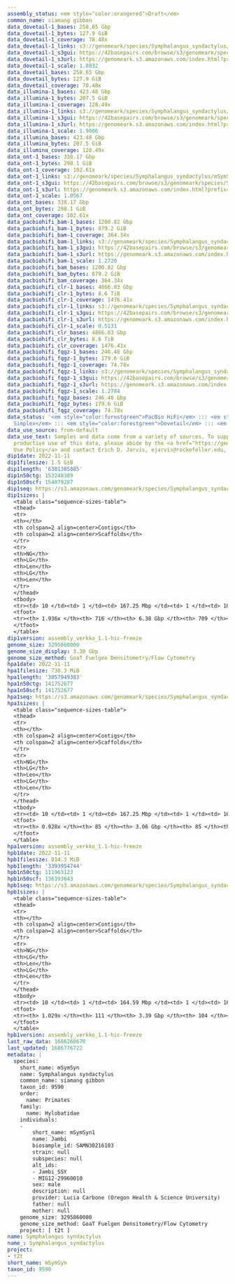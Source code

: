 ```yaml
---
assembly_status: <em style="color:orangered">Draft</em>
common_name: siamang gibbon
data_dovetail-1_bases: 258.65 Gbp
data_dovetail-1_bytes: 127.9 GiB
data_dovetail-1_coverage: 78.48x
data_dovetail-1_links: s3://genomeark/species/Symphalangus_syndactylus/mSymSyn1/genomic_data/dovetail/<br>
data_dovetail-1_s3gui: https://42basepairs.com/browse/s3/genomeark/species/Symphalangus_syndactylus/mSymSyn1/genomic_data/dovetail/
data_dovetail-1_s3url: https://genomeark.s3.amazonaws.com/index.html?prefix=species/Symphalangus_syndactylus/mSymSyn1/genomic_data/dovetail/
data_dovetail-1_scale: 1.8832
data_dovetail_bases: 258.65 Gbp
data_dovetail_bytes: 127.9 GiB
data_dovetail_coverage: 78.48x
data_illumina-1_bases: 423.48 Gbp
data_illumina-1_bytes: 207.5 GiB
data_illumina-1_coverage: 128.49x
data_illumina-1_links: s3://genomeark/species/Symphalangus_syndactylus/mSymSyn1/genomic_data/illumina/<br>
data_illumina-1_s3gui: https://42basepairs.com/browse/s3/genomeark/species/Symphalangus_syndactylus/mSymSyn1/genomic_data/illumina/
data_illumina-1_s3url: https://genomeark.s3.amazonaws.com/index.html?prefix=species/Symphalangus_syndactylus/mSymSyn1/genomic_data/illumina/
data_illumina-1_scale: 1.9006
data_illumina_bases: 423.48 Gbp
data_illumina_bytes: 207.5 GiB
data_illumina_coverage: 128.49x
data_ont-1_bases: 338.17 Gbp
data_ont-1_bytes: 298.1 GiB
data_ont-1_coverage: 102.61x
data_ont-1_links: s3://genomeark/species/Symphalangus_syndactylus/mSymSyn1/genomic_data/ont/<br>
data_ont-1_s3gui: https://42basepairs.com/browse/s3/genomeark/species/Symphalangus_syndactylus/mSymSyn1/genomic_data/ont/
data_ont-1_s3url: https://genomeark.s3.amazonaws.com/index.html?prefix=species/Symphalangus_syndactylus/mSymSyn1/genomic_data/ont/
data_ont-1_scale: 1.0567
data_ont_bases: 338.17 Gbp
data_ont_bytes: 298.1 GiB
data_ont_coverage: 102.61x
data_pacbiohifi_bam-1_bases: 1200.82 Gbp
data_pacbiohifi_bam-1_bytes: 879.2 GiB
data_pacbiohifi_bam-1_coverage: 364.34x
data_pacbiohifi_bam-1_links: s3://genomeark/species/Symphalangus_syndactylus/mSymSyn1/genomic_data/pacbio_hifi/<br>
data_pacbiohifi_bam-1_s3gui: https://42basepairs.com/browse/s3/genomeark/species/Symphalangus_syndactylus/mSymSyn1/genomic_data/pacbio_hifi/
data_pacbiohifi_bam-1_s3url: https://genomeark.s3.amazonaws.com/index.html?prefix=species/Symphalangus_syndactylus/mSymSyn1/genomic_data/pacbio_hifi/
data_pacbiohifi_bam-1_scale: 1.2720
data_pacbiohifi_bam_bases: 1200.82 Gbp
data_pacbiohifi_bam_bytes: 879.2 GiB
data_pacbiohifi_bam_coverage: 364.34x
data_pacbiohifi_clr-1_bases: 4866.03 Gbp
data_pacbiohifi_clr-1_bytes: 8.6 TiB
data_pacbiohifi_clr-1_coverage: 1476.41x
data_pacbiohifi_clr-1_links: s3://genomeark/species/Symphalangus_syndactylus/mSymSyn1/genomic_data/pacbio_hifi/<br>
data_pacbiohifi_clr-1_s3gui: https://42basepairs.com/browse/s3/genomeark/species/Symphalangus_syndactylus/mSymSyn1/genomic_data/pacbio_hifi/
data_pacbiohifi_clr-1_s3url: https://genomeark.s3.amazonaws.com/index.html?prefix=species/Symphalangus_syndactylus/mSymSyn1/genomic_data/pacbio_hifi/
data_pacbiohifi_clr-1_scale: 0.5131
data_pacbiohifi_clr_bases: 4866.03 Gbp
data_pacbiohifi_clr_bytes: 8.6 TiB
data_pacbiohifi_clr_coverage: 1476.41x
data_pacbiohifi_fqgz-1_bases: 246.48 Gbp
data_pacbiohifi_fqgz-1_bytes: 179.6 GiB
data_pacbiohifi_fqgz-1_coverage: 74.78x
data_pacbiohifi_fqgz-1_links: s3://genomeark/species/Symphalangus_syndactylus/mSymSyn1/genomic_data/pacbio_hifi/<br>
data_pacbiohifi_fqgz-1_s3gui: https://42basepairs.com/browse/s3/genomeark/species/Symphalangus_syndactylus/mSymSyn1/genomic_data/pacbio_hifi/
data_pacbiohifi_fqgz-1_s3url: https://genomeark.s3.amazonaws.com/index.html?prefix=species/Symphalangus_syndactylus/mSymSyn1/genomic_data/pacbio_hifi/
data_pacbiohifi_fqgz-1_scale: 1.2784
data_pacbiohifi_fqgz_bases: 246.48 Gbp
data_pacbiohifi_fqgz_bytes: 179.6 GiB
data_pacbiohifi_fqgz_coverage: 74.78x
data_status: '<em style="color:forestgreen">PacBio HiFi</em> ::: <em style="color:forestgreen">ONT
  Simplex</em> ::: <em style="color:forestgreen">Dovetail</em> ::: <em style="color:forestgreen">Illumina</em>'
data_use_source: from-default
data_use_text: Samples and data come from a variety of sources. To support fair and
  productive use of this data, please abide by the <a href="https://genome10k.soe.ucsc.edu/data-use-policies/">Data
  Use Policy</a> and contact Erich D. Jarvis, ejarvis@rockefeller.edu, with any questions.
dip1date: 2022-11-11
dip1filesize: 1.5 GiB
dip1length: '6381385885'
dip1n50ctg: 153248389
dip1n50scf: 154079287
dip1seq: https://s3.amazonaws.com/genomeark/species/Symphalangus_syndactylus/mSymSyn1/assembly_verkko_1.1-hic-freeze/mSymSyn1.dip.20221111.fasta.gz
dip1sizes: |
  <table class="sequence-sizes-table">
  <thead>
  <tr>
  <th></th>
  <th colspan=2 align=center>Contigs</th>
  <th colspan=2 align=center>Scaffolds</th>
  </tr>
  <tr>
  <th>NG</th>
  <th>LG</th>
  <th>Len</th>
  <th>LG</th>
  <th>Len</th>
  </tr>
  </thead>
  <tbody>
  <tr><td> 10 </td><td> 1 </td><td> 167.25 Mbp </td><td> 1 </td><td> 167.51 Mbp </td></tr><tr><td> 20 </td><td> 3 </td><td> 165.59 Mbp </td><td> 3 </td><td> 166.27 Mbp </td></tr><tr><td> 30 </td><td> 5 </td><td> 164.59 Mbp </td><td> 5 </td><td> 164.79 Mbp </td></tr><tr><td> 40 </td><td> 7 </td><td> 160.05 Mbp </td><td> 7 </td><td> 161.71 Mbp </td></tr><tr style="background-color:#cccccc;"><td> 50 </td><td> 10 </td><td style="background-color:#88ff88;"> 153.25 Mbp </td><td> 10 </td><td style="background-color:#88ff88;"> 154.08 Mbp </td></tr><tr><td> 60 </td><td> 12 </td><td> 148.53 Mbp </td><td> 12 </td><td> 153.25 Mbp </td></tr><tr><td> 70 </td><td> 14 </td><td> 144.67 Mbp </td><td> 14 </td><td> 148.53 Mbp </td></tr><tr><td> 80 </td><td> 16 </td><td> 142.35 Mbp </td><td> 16 </td><td> 144.67 Mbp </td></tr><tr><td> 90 </td><td> 19 </td><td> 135.36 Mbp </td><td> 18 </td><td> 141.75 Mbp </td></tr><tr><td> 100 </td><td> 21 </td><td> 124.95 Mbp </td><td> 21 </td><td> 135.36 Mbp </td></tr></tbody>
  <tfoot>
  <tr><th> 1.936x </th><th> 716 </th><th> 6.38 Gbp </th><th> 709 </th><th> 6.38 Gbp </th></tr>
  </tfoot>
  </table>
dip1version: assembly_verkko_1.1-hic-freeze
genome_size: 3295860000
genome_size_display: 3.30 Gbp
genome_size_method: GoaT Fuelgen Densitometry/Flow Cytometry
hpa1date: 2022-11-11
hpa1filesize: 738.3 MiB
hpa1length: '3057949383'
hpa1n50ctg: 141752677
hpa1n50scf: 141752677
hpa1seq: https://s3.amazonaws.com/genomeark/species/Symphalangus_syndactylus/mSymSyn1/assembly_verkko_1.1-hic-freeze/mSymSyn1.hap1.20221111.fasta.gz
hpa1sizes: |
  <table class="sequence-sizes-table">
  <thead>
  <tr>
  <th></th>
  <th colspan=2 align=center>Contigs</th>
  <th colspan=2 align=center>Scaffolds</th>
  </tr>
  <tr>
  <th>NG</th>
  <th>LG</th>
  <th>Len</th>
  <th>LG</th>
  <th>Len</th>
  </tr>
  </thead>
  <tbody>
  <tr><td> 10 </td><td> 1 </td><td> 167.25 Mbp </td><td> 1 </td><td> 167.25 Mbp </td></tr><tr><td> 20 </td><td> 3 </td><td> 165.59 Mbp </td><td> 3 </td><td> 165.59 Mbp </td></tr><tr><td> 30 </td><td> 5 </td><td> 160.05 Mbp </td><td> 5 </td><td> 160.05 Mbp </td></tr><tr><td> 40 </td><td> 8 </td><td> 145.48 Mbp </td><td> 8 </td><td> 145.48 Mbp </td></tr><tr style="background-color:#cccccc;"><td> 50 </td><td> 10 </td><td style="background-color:#88ff88;"> 141.75 Mbp </td><td> 10 </td><td style="background-color:#88ff88;"> 141.75 Mbp </td></tr><tr><td> 60 </td><td> 12 </td><td> 124.95 Mbp </td><td> 12 </td><td> 124.95 Mbp </td></tr><tr><td> 70 </td><td> 15 </td><td> 105.79 Mbp </td><td> 15 </td><td> 105.79 Mbp </td></tr><tr><td> 80 </td><td> 19 </td><td> 80.75 Mbp </td><td> 19 </td><td> 80.75 Mbp </td></tr><tr><td> 90 </td><td> 23 </td><td> 68.80 Mbp </td><td> 23 </td><td> 68.80 Mbp </td></tr><tr><td> 100 </td><td> 0 </td><td>  </td><td> 0 </td><td>  </td></tr></tbody>
  <tfoot>
  <tr><th> 0.928x </th><th> 85 </th><th> 3.06 Gbp </th><th> 85 </th><th> 3.06 Gbp </th></tr>
  </tfoot>
  </table>
hpa1version: assembly_verkko_1.1-hic-freeze
hpb1date: 2022-11-11
hpb1filesize: 814.3 MiB
hpb1length: '3393954744'
hpb1n50ctg: 111963123
hpb1n50scf: 136193643
hpb1seq: https://s3.amazonaws.com/genomeark/species/Symphalangus_syndactylus/mSymSyn1/assembly_verkko_1.1-hic-freeze/mSymSyn1.hap2.20221111.fasta.gz
hpb1sizes: |
  <table class="sequence-sizes-table">
  <thead>
  <tr>
  <th></th>
  <th colspan=2 align=center>Contigs</th>
  <th colspan=2 align=center>Scaffolds</th>
  </tr>
  <tr>
  <th>NG</th>
  <th>LG</th>
  <th>Len</th>
  <th>LG</th>
  <th>Len</th>
  </tr>
  </thead>
  <tbody>
  <tr><td> 10 </td><td> 1 </td><td> 164.59 Mbp </td><td> 1 </td><td> 165.59 Mbp </td></tr><tr><td> 20 </td><td> 4 </td><td> 153.92 Mbp </td><td> 3 </td><td> 161.71 Mbp </td></tr><tr><td> 30 </td><td> 6 </td><td> 144.67 Mbp </td><td> 6 </td><td> 153.92 Mbp </td></tr><tr><td> 40 </td><td> 8 </td><td> 141.21 Mbp </td><td> 8 </td><td> 144.67 Mbp </td></tr><tr style="background-color:#cccccc;"><td> 50 </td><td> 11 </td><td style="background-color:#88ff88;"> 111.96 Mbp </td><td> 10 </td><td style="background-color:#88ff88;"> 136.19 Mbp </td></tr><tr><td> 60 </td><td> 14 </td><td> 107.99 Mbp </td><td> 13 </td><td> 120.22 Mbp </td></tr><tr><td> 70 </td><td> 17 </td><td> 90.53 Mbp </td><td> 16 </td><td> 107.99 Mbp </td></tr><tr><td> 80 </td><td> 21 </td><td> 82.79 Mbp </td><td> 19 </td><td> 93.26 Mbp </td></tr><tr><td> 90 </td><td> 25 </td><td> 69.90 Mbp </td><td> 23 </td><td> 72.98 Mbp </td></tr><tr><td> 100 </td><td> 35 </td><td> 9.49 Mbp </td><td> 29 </td><td> 20.07 Mbp </td></tr></tbody>
  <tfoot>
  <tr><th> 1.029x </th><th> 111 </th><th> 3.39 Gbp </th><th> 104 </th><th> 3.39 Gbp </th></tr>
  </tfoot>
  </table>
hpb1version: assembly_verkko_1.1-hic-freeze
last_raw_data: 1686260670
last_updated: 1686776722
metadata: |
  species:
    short_name: mSymSyn
    name: Symphalangus syndactylus
    common_name: siamang gibbon
    taxon_id: 9590
    order:
      name: Primates
    family:
      name: Hylobatidae
    individuals:
    -
        short_name: mSymSyn1
        name: Jambi
        biosample_id: SAMN30216103
        strain: null
        subspecies: null
        alt_ids:
        - Jambi_SSY
        - MIG12-29960010
        sex: male
        description: null
        provider: Lucia Carbone (Oregon Health & Science University)
        father: null
        mother: null
    genome_size: 3295860000
    genome_size_method: GoaT Fuelgen Densitometry/Flow Cytometry
    project: [ t2t ]
name: Symphalangus syndactylus
name_: Symphalangus_syndactylus
project:
- t2t
short_name: mSymSyn
taxon_id: 9590
---
```


